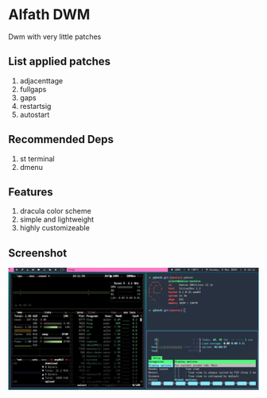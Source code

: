 # Alfath DWM 
Dwm with very little patches

## List applied patches
1. adjacenttage
2. fullgaps
3. gaps
4. restartsig
5. autostart

## Recommended Deps
1. st terminal
2. dmenu

## Features
1. dracula color scheme
2. simple and lightweight
3. highly customizeable

## Screenshot
![capture](./capture.png)
